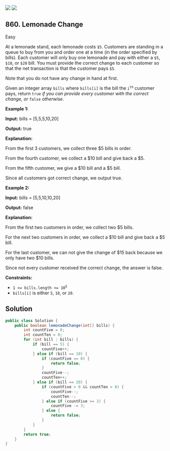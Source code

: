 [![](https://img.shields.io/github/stars/javadev/LeetCode-in-Java?label=Stars&style=flat-square)](https://github.com/javadev/LeetCode-in-Java)
[![](https://img.shields.io/github/forks/javadev/LeetCode-in-Java?label=Fork%20me%20on%20GitHub%20&style=flat-square)](https://github.com/javadev/LeetCode-in-Java/fork)

## 860\. Lemonade Change

Easy

At a lemonade stand, each lemonade costs `$5`. Customers are standing in a queue to buy from you and order one at a time (in the order specified by bills). Each customer will only buy one lemonade and pay with either a `$5`, `$10`, or `$20` bill. You must provide the correct change to each customer so that the net transaction is that the customer pays `$5`.

Note that you do not have any change in hand at first.

Given an integer array `bills` where `bills[i]` is the bill the <code>i<sup>th</sup></code> customer pays, return `true` _if you can provide every customer with the correct change, or_ `false` _otherwise_.

**Example 1:**

**Input:** bills = [5,5,5,10,20]

**Output:** true

**Explanation:** 

From the first 3 customers, we collect three $5 bills in order. 

From the fourth customer, we collect a $10 bill and give back a $5. 

From the fifth customer, we give a $10 bill and a $5 bill. 

Since all customers got correct change, we output true.

**Example 2:**

**Input:** bills = [5,5,10,10,20]

**Output:** false

**Explanation:** 

From the first two customers in order, we collect two $5 bills. 

For the next two customers in order, we collect a $10 bill and give back a $5 bill.

For the last customer, we can not give the change of $15 back because we only have two $10 bills.

Since not every customer received the correct change, the answer is false.

**Constraints:**

*   <code>1 <= bills.length <= 10<sup>5</sup></code>
*   `bills[i]` is either `5`, `10`, or `20`.

## Solution

```java
public class Solution {
    public boolean lemonadeChange(int[] bills) {
        int countFive = 0;
        int countTen = 0;
        for (int bill : bills) {
            if (bill == 5) {
                countFive++;
            } else if (bill == 10) {
                if (countFive == 0) {
                    return false;
                }
                countFive--;
                countTen++;
            } else if (bill == 20) {
                if (countFive > 0 && countTen > 0) {
                    countFive--;
                    countTen--;
                } else if (countFive >= 3) {
                    countFive -= 3;
                } else {
                    return false;
                }
            }
        }
        return true;
    }
}
```